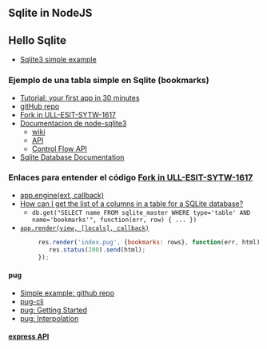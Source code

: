 ## Sqlite in NodeJS

## Hello Sqlite

* [Sqlite3 simple example](https://github.com/ULL-ESIT-SYTW-1617/sqlite3-simple-example)

### Ejemplo de una tabla simple en Sqlite (bookmarks)

* [Tutorial: your first app in 30 minutes](https://docs.cozy.io/en/hack/getting-started/first-app.html)
* [gitHub repo](https://github.com/cozy/cozy-tutorial/tree/step-1)
* [Fork in ULL-ESIT-SYTW-1617](https://github.com/ULL-ESIT-SYTW-1617/cozy-tutorial)
* [Documentacion de node-sqlite3](https://github.com/mapbox/node-sqlite3)
  - [wiki](https://github.com/mapbox/node-sqlite3/wiki)
  - [API](https://github.com/mapbox/node-sqlite3/wiki/API)
  - [Control Flow API](https://github.com/mapbox/node-sqlite3/wiki/Control-Flow)
* [Sqlite Database Documentation](http://www.sqlite.org/index.html)

### Enlaces para entender el código [Fork in ULL-ESIT-SYTW-1617](https://github.com/ULL-ESIT-SYTW-1617/cozy-tutorial)
 
* [app.engine(ext, callback)](http://expressjs.com/en/api.html#app.engine)
* [How can I get the list of a columns in a table for a SQLite database?](http://stackoverflow.com/questions/604939/how-can-i-get-the-list-of-a-columns-in-a-table-for-a-sqlite-database)
  - `db.get("SELECT name FROM sqlite_master WHERE type='table' AND name='bookmarks'", function(err, row) { ... })`
* [`app.render(view, [locals], callback)`](http://expressjs.com/en/api.html#res.render)
  ```javascript
       res.render('index.pug', {bookmarks: rows}, function(err, html) {
          res.status(200).send(html);
       });
  ```
####  pug
  * [Simple example: github repo](https://github.com/ULL-ESIT-DSI-1617/pug-simple-example)
  * [pug-cli](https://github.com/pugjs/pug-cli)
  * [pug: Getting Started](https://pugjs.org/api/getting-started.html)
  * [pug: Interpolation](https://pugjs.org/language/interpolation.html)

#### [express API](http://expressjs.com/en/api.html)

